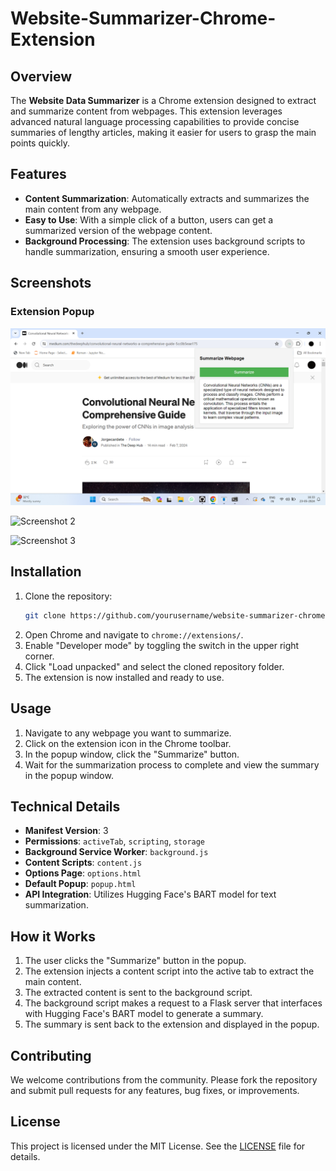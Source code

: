 # Website-Summarizer-Chrome-Extension

## Overview
The **Website Data Summarizer** is a Chrome extension designed to extract and summarize content from webpages. This extension leverages advanced natural language processing capabilities to provide concise summaries of lengthy articles, making it easier for users to grasp the main points quickly.

## Features
- **Content Summarization**: Automatically extracts and summarizes the main content from any webpage.
- **Easy to Use**: With a simple click of a button, users can get a summarized version of the webpage content.
- **Background Processing**: The extension uses background scripts to handle summarization, ensuring a smooth user experience.

## Screenshots
### Extension Popup
![Extension Popup](2024-05-23.png)

![Screenshot 2](2024-05-23%(2).png)

![Screenshot 3](2024-05-23%(3).png)

## Installation
1. Clone the repository:
    ```sh
    git clone https://github.com/yourusername/website-summarizer-chrome-extension.git
    ```
2. Open Chrome and navigate to `chrome://extensions/`.
3. Enable "Developer mode" by toggling the switch in the upper right corner.
4. Click "Load unpacked" and select the cloned repository folder.
5. The extension is now installed and ready to use.

## Usage
1. Navigate to any webpage you want to summarize.
2. Click on the extension icon in the Chrome toolbar.
3. In the popup window, click the "Summarize" button.
4. Wait for the summarization process to complete and view the summary in the popup window.

## Technical Details
- **Manifest Version**: 3
- **Permissions**: `activeTab`, `scripting`, `storage`
- **Background Service Worker**: `background.js`
- **Content Scripts**: `content.js`
- **Options Page**: `options.html`
- **Default Popup**: `popup.html`
- **API Integration**: Utilizes Hugging Face's BART model for text summarization.

## How it Works
1. The user clicks the "Summarize" button in the popup.
2. The extension injects a content script into the active tab to extract the main content.
3. The extracted content is sent to the background script.
4. The background script makes a request to a Flask server that interfaces with Hugging Face's BART model to generate a summary.
5. The summary is sent back to the extension and displayed in the popup.

## Contributing
We welcome contributions from the community. Please fork the repository and submit pull requests for any features, bug fixes, or improvements.

## License
This project is licensed under the MIT License. See the [LICENSE](LICENSE) file for details.
